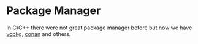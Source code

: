 # Package Manager

In C/C++ there were not great package manager before but now we have [vcpkg](https://vcpkg.io), [conan](https://conan.iok) and others.

